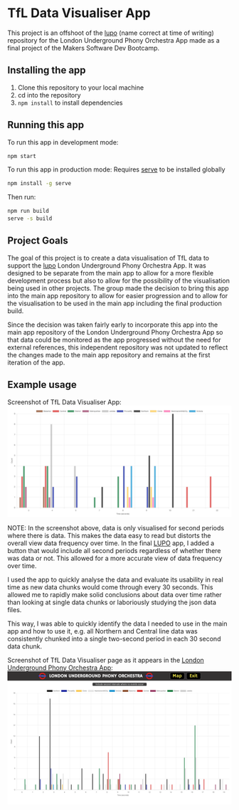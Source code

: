 # TfL Data Visualiser App

This project is an offshoot of the [lupo](https://github.com/pablisch/lupo) (name correct at time of writing) repository for the London Underground Phony Orchestra App made as a final project of the Makers Software Dev Bootcamp.

## Installing the app

1. Clone this repository to your local machine
2. cd into the repository
3. `npm install` to install dependencies

## Running this app

To run this app in development mode:
```bash
npm start
```

To run this app in production mode:
Requires [serve](https://www.npmjs.com/package/serve) to be installed globally
```bash
npm install -g serve
```
Then run:
```bash
npm run build
serve -s build
```

## Project Goals

The goal of this project is to create a data visualisation of TfL data to support the [lupo](https://github.com/pablisch/lupo) London Underground Phony Orchestra App.
It was designed to be separate from the main app to allow for a more flexible development process but also to allow for the possibility of the visualisation being used in other projects.
The group made the decision to bring this app into the main app repository to allow for easier progression and to allow for the visualisation to be used in the main app including the final production build.

Since the decision was taken fairly early to incorporate this app into the main app repository of the London Underground Phony Orchestra App so that data could be monitored as the app progressed without the need for external references, this independent repository was not updated to reflect the changes made to the main app repository and remains at the first iteration of the app.

## Example usage

Screenshot of TfL Data Visualiser App:
![Screnshot of TfL Data Visualiser App](public/images/tfl-data.png)

NOTE: In the screenshot above, data is only visualised for second periods where there is data. This makes the data easy to read but distorts the overall view data frequency over time. In the final [LUPO](https://github.com/pablisch/lupo) app, I added a button that would include all second periods regardless of whether there was data or not. This allowed for a more accurate view of data frequency over time.

I used the app to quickly analyse the data and evaluate its usability in real time as new data chunks would come through every 30 seconds. This allowed me to rapidly make solid conclusions about data over time rather than looking at single data chunks or laboriously studying the json data files.

This way, I was able to quickly identify the data I needed to use in the main app and how to use it, e.g. all Northern and Central line data was consistently chunked into a single two-second period in each 30 second data chunk.

Screenshot of TfL Data Visualiser page as it appears in the [London Underground Phony Orchestra App](https://github.com/pablisch/lupo):
![Screnshot of TfL Data Visualiser page as it appears in the London Underground Phony Orchestra App](public/images/lupo-data.png)
